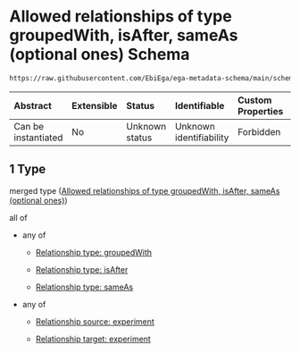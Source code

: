 # Allowed relationships of type groupedWith, isAfter, sameAs (optional ones) Schema

```txt
https://raw.githubusercontent.com/EbiEga/ega-metadata-schema/main/schemas/EGA.experiment.json#/properties/experimentRelationships/items/allOf/1/anyOf/1
```



| Abstract            | Extensible | Status         | Identifiable            | Custom Properties | Additional Properties | Access Restrictions | Defined In                                                                           |
| :------------------ | :--------- | :------------- | :---------------------- | :---------------- | :-------------------- | :------------------ | :----------------------------------------------------------------------------------- |
| Can be instantiated | No         | Unknown status | Unknown identifiability | Forbidden         | Allowed               | none                | [EGA.experiment.json\*](../../../schemas/EGA.experiment.json "open original schema") |

## 1 Type

merged type ([Allowed relationships of type groupedWith, isAfter, sameAs (optional ones)](ega-1-properties-experiment-relationships-items-allof-relationship-constraints-for-an-experiment-anyof-allowed-relationships-of-type-groupedwith-isafter-sameas-optional-ones.md))

all of

* any of

  * [Relationship type: groupedWith](ega-4-defs-relationship-type-groupedwith.md "check type definition")

  * [Relationship type: isAfter](ega-4-defs-relationship-type-isafter.md "check type definition")

  * [Relationship type: sameAs](ega-4-defs-relationship-type-sameas.md "check type definition")

* any of

  * [Relationship source: experiment](ega-4-defs-relationship-source-experiment.md "check type definition")

  * [Relationship target: experiment](ega-4-defs-relationship-target-experiment.md "check type definition")
